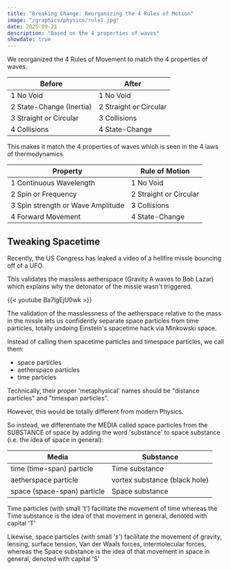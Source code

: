 ```yaml
---
title: "Breaking Change: Reorganizing the 4 Rules of Motion"
image: "/graphics/physics/rule1.jpg"
date: 2025-09-21
description: "Based on the 4 properties of waves"
showdate: true  
---
```



We reorganized the 4 Rules of Movement to match the 4 properties of waves.


Before | After
--- | ---
1 No Void | 1 No Void 
2 State-Change (Inertia) | 2 Straight or Circular
3 Straight or Circular | 3 Collisions
4 Collisions | 4 State-Change


This makes it match the 4 properties of waves which is seen in the 4 laws of thermodynamics

Property | Rule of Motion
--- | ---
1 Continuous Wavelength | 1 No Void  
2 Spin or Frequency | 2 Straight or Circular
3 Spin strength or Wave Amplitude | 3 Collisions 
4 Forward Movement | 4 State-Change


## Tweaking Spacetime

Recently, the US Congress has leaked a video of a hellfire missle bouncing off of a UFO. 

This validates the massless aetherspace (Gravity A waves to Bob Lazar) which explains why the detonator of the missle wasn't triggered. 

{{< youtube Ba7lgEjU0wk >}}

The validation of the masslessness of the aetherspace relative to the mass in the missle lets us confidently separate space particles from time particles, totally undoing Einstein's spacetime hack via Minkowski space. 

Instead of calling them spacetime particles and timespace particles, we call them:
- space particles
- aetherspace particles
- time particles

Technically, their proper 'metaphysical' names should be "distance particles" and "timespan particles". 

However, this would be totally different from modern Physics. 

So instead, we differentiate the MEDIA called space particles from the SUBSTANCE of space by adding the word 'substance' to space substance (i.e. the idea of space in general):

Media | Substance
--- | ---
time (time-span) particle | Time substance 
aetherspace particle | vortex substance (black hole)
space (space-span) particle | Space substance


Time particles (with small 't') facilitate the movement of time whereas the Time substance is the idea of that movement in general, denoted with capital 'T'

Likewise, space particles (with small 's') facilitate the movement of gravity, lensing, surface tension, Van der Waals forces, intermolecular forces, whereas the Space substance is the idea of that movement in space in general, denoted with capital 'S'



